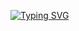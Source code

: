 [![Typing SVG](https://readme-typing-svg.demolab.com/?lines=Hello+there)](https://git.io/typing-svg)
